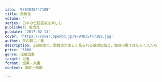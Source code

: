 ```yaml
---
isbn: '9784035447108'
title: 歌舞伎
volume: ''
series: 日本の伝統芸能を楽しむ
publisher: 偕成社
pubdate: '2017-02-13'
cover: 'https://cover.openbd.jp/9784035447108.jpg'
author: 矢内賢二／著
description: 2部構成で、歌舞伎が楽しく見られる基礎知識と、舞台の裏ではたらく人たちの仕事ぶりをわかりやすく解説したシリーズ。
price: '3000'
genre: 児童図書
target: 児童
format: 全集・双書
content: 演劇・映画

---
```

